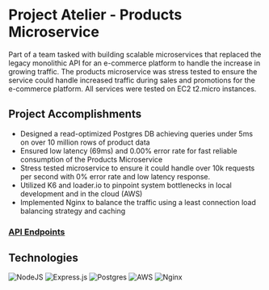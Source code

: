 # Project Atelier - Products Microservice
Part of a team tasked with building scalable microservices that replaced the legacy monolithic API for an e-commerce platform to handle the increase in growing traffic.
The products microservice was stress tested to ensure the service could handle increased traffic during sales and promotions for the e-commerce platform. All services were tested on EC2 t2.micro instances.


## Project Accomplishments
- Designed a read-optimized Postgres DB achieving queries under 5ms on over 10 million rows of product data
- Ensured low latency (69ms) and 0.00% error rate for fast reliable consumption of the Products Microservice
- Stress tested microservice to ensure it could handle over 10k requests per second with 0% error rate and low latency response.
- Utilized K6 and loader.io to pinpoint system bottlenecks in local development and in the cloud (AWS)
- Implemented Nginx to balance the traffic using a least connection load balancing strategy and caching

### [API Endpoints](https://github.com/legolas-sdc-project/Product-API/blob/main/APIEndpointGuide.md)

## Technologies
![NodeJS](https://img.shields.io/badge/node.js-6DA55F?style=for-the-badge&logo=node.js&logoColor=white)
![Express.js](https://img.shields.io/badge/express.js-%23404d59.svg?style=for-the-badge&logo=express&logoColor=%2361DAFB)
![Postgres](https://img.shields.io/badge/postgres-%23316192.svg?style=for-the-badge&logo=postgresql&logoColor=white)
![AWS](https://img.shields.io/badge/AWS-%23FF9900.svg?style=for-the-badge&logo=amazon-aws&logoColor=white)
![Nginx](https://img.shields.io/badge/nginx-%23009639.svg?style=for-the-badge&logo=nginx&logoColor=white)